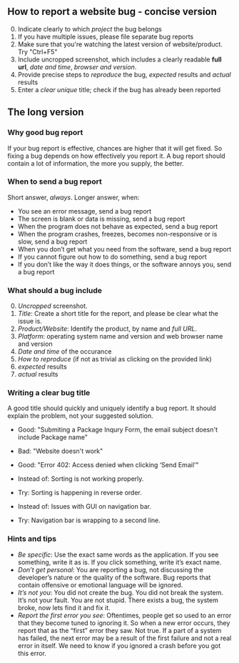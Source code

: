 ## How to report a website bug - concise version
0. Indicate clearly to which *project* the bug belongs
1. If you have multiple issues, please file separate bug reports
2. Make sure that you're watching the latest version of website/product. Try "Ctrl+F5"
3. Include uncropped screenshot, which includes a clearly readable **full url**, *date and time*, *browser and version*.
4. Provide precise steps to *reproduce* the bug, *expected* results and *actual* results 
5. Enter a *clear unique* title; check if the bug has already been reported
## The long version
### Why good bug report
If your bug report is effective, chances are higher that it will get fixed. So fixing a bug depends on how effectively you report it. A bug report should contain a lot of information, the more you supply, the better.
### When to send a bug report
Short answer, *always*. Longer answer, when:
- You see an error message, send a bug report
- The screen is blank or data is missing, send a bug report
- When the program does not behave as expected, send a bug report
- When the program crashes, freezes, becomes non-responsive or is slow, send a bug report
- When you don’t get what you need from the software, send a bug report
- If you cannot figure out how to do something, send a bug report
- If you don’t like the way it does things, or the software annoys you, send a bug report
### What should a bug include
0. *Uncropped* screenshot.
1. *Title*: Create a short title for the report, and please be clear what the issue is.
2. *Product/Website*:  Identify the product, by name and *full URL*.
3. *Platform*: operating system name and version and web browser name and version
4. *Date and time* of the occurance
5. *How to reproduce* (if not as trivial as clicking on the provided link)
6. *expected* results 
7. *actual* results 
### Writing a clear bug title
A good title should quickly and uniquely identify a bug report. It should explain the problem, not your suggested solution.
- Good: "Submiting a Package Inqury Form, the email subject doesn't include Package name"
- Bad: "Website doesn't work"

- Good: "Error 402: Access denied when clicking ‘Send Email’"

- Instead of: Sorting is not working properly.
- Try: Sorting is happening in reverse order.

- Instead of: Issues with GUI on navigation bar.
- Try: Navigation bar is wrapping to a second line.
### Hints and tips
- *Be specific*: Use the exact same words as the application. If you see something, write it as is. If you click something, write it’s exact name.
- *Don’t get personal*: You are reporting a bug, not discussing the developer’s nature or the quality of the software. Bug reports that contain offensive or emotional language will be ignored. 
- *It’s not you*: You did not create the bug. You did not break the system. It’s not your fault. You are not stupid. There exists a bug, the system broke, now lets find it and fix it.
- *Report the first error you see*: Oftentimes, people get so used to an error that they become tuned to ignoring it. So when a new error occurs, they report that as the “first” error they saw. Not true. If a part of a system has failed, the next error may be a result of the first failure and not a real error in itself. We need to know if you ignored a crash before you got this error.
